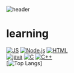 ![header](https://capsule-render.vercel.app/api?type=Waving&color=auto&text=welcome! )

# learning
[![JS](https://img.shields.io/badge/JavaScript-F7DF1E?style=flat-square&logo=JavaScript&logoColor=black)](github.com/Joowon0220/TODO-List) 
[![Node.js](https://img.shields.io/badge/Node.js-339933?style=flat-square&logo=Node.js&logoColor=white)](github.com/Joowon0220/TODO-List) 
[![HTML](https://img.shields.io/badge/HTML-E34F26?style=flat-square&logo=HTML5&logoColor=white)](github.com/Joowon0220/TODO-List) <br>
[![java](https://img.shields.io/badge/Java-007396?style=flat-square&logo=Java&logoColor=white)](github.com/Joowon0220/TODO-List) 
[![C](https://img.shields.io/badge/C-A8B9CC?style=flat-square&logo=C&logoColor=white)](github.com/Joowon0220/TODO-List) 
[![C++](https://img.shields.io/badge/C++-00599C?style=flat-square&logo=C%2B%2B&logoColor=white)](github.com/Joowon0220/TODO-List)
<br>
[![Top Langs](https://github-readme-stats.vercel.app/api/top-langs/?username=anuraghazra&layout=compact)]






<!--
**sbs1621/sbs1621** is a ✨ _special_ ✨ repository because its `README.md` (this file) appears on your GitHub profile.

Here are some ideas to get you started:

- 🔭 I’m currently working on ...
- 🌱 I’m currently learning ...
- 👯 I’m looking to collaborate on ...
- 🤔 I’m looking for help with ...
- 💬 Ask me about ...
- 📫 How to reach me: ...
- 😄 Pronouns: ...
- ⚡ Fun fact: ...
-->
